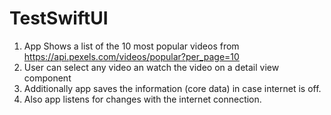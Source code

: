# TestSwiftUI

1. App Shows a list of the 10 most popular videos from https://api.pexels.com/videos/popular?per_page=10
2. User can select any video an watch the video on a detail view component
3. Additionally app saves the information (core data) in case internet is off.
4. Also app listens for changes with the internet connection.

